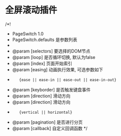 # 全屏滚动插件

/*!
 * PageSwitch 1.0
 * PageSwitch.defaults 是参数列表
 *
 * @param [selectors]               要选择的DOM节点
 * @param [loop]                    是否循环切换, 默认为false
 * @param [index]                   页面开始索引
 * @param [easing]                  动画执行效果, 可选参数如下
 *        {ease || ease-in || ease-out || ease-in-out}
 * @param [keyborder]               是否触发键盘事件
 * @param [direction]               滑动方向
 * @param [direction]               滑动方向
 *        {vertical || horizontal}
 * @param [pagination]              是否进行分页
 * @param [callback]                自定义回调函数
 */
 